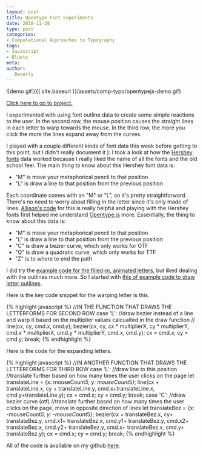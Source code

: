 ```yaml
---
layout: post
title: Opentype Font Experiments
date: 2018-11-28
type: post
categories:
- Computational Approaches to Typography
tags:
- Javascript
- Bluets
meta:
author:
   Beverly
---
```


<!-- {{ site.baseurl }} -->

![demo gif]({{ site.baseurl }}/assets/comp-typo/opentypejs-demo.gif)

[Click here to go to project.](https://itp.beverlychou.com/computational-approaches-to-typography/4_opentype/)

I experimented with using font outline data to create some simple reactions to the user. In the second row, the mouse position causes the straight lines in each letter to warp towards the mouse. In the third row, the more you click the more the lines expand away from the curves.

I played with a couple different kinds of font data this week before getting to this point, but I didn't really document it ): I took a look at how the [Hershey fonts](https://github.com/techninja/hersheytextjs) data worked because I really liked the name of all the fonts and the old school feel. The main thing to know about this Hershey font data is:

- "M" is move your metaphorical pencil to that position
- "L" is draw a line to that position from the previous position

Each coordinate comes with an "M" or "L", so it's pretty straightforward. There's no need to worry about filling in the letter since it's only made of lines. [Allison's code](https://editor.p5js.org/allison.parrish/sketches/SJv2DCYpQ) for this is really helpful and playing with the Hershey fonts first helped me understand [Opentype.js](https://github.com/opentypejs/opentype.js) more. Essentially, the thing to know about this data is:

- "M" is move your metaphorical pencil to that position
- "L" is draw a line to that position from the previous position
- "C" is draw a bezier curve, which only works for OTF
- "Q" is draw a quadratic curve, which only works for TTF
- "Z" is to where to end the path

I did try the [example code for the filled-in, animated letters](https://editor.p5js.org/allison.parrish/sketches/Hy3-Iqm67), but liked dealing with the outlines much more. So I started with [this of example code to draw letter outlines](https://editor.p5js.org/allison.parrish/sketches/BklobgCO67).

<!--more-->

Here is the key code snippet for the warping letter is this.

{% highlight javascript %}
//IN THE FUNCTION THAT DRAWS THE LETTERFORMS FOR SECOND ROW
case 'L':
  //draw bezier instead of a line and warp it based on the multiplier values calcualted in the draw function
  // line(cx, cy, cmd.x, cmd.y);
  bezier(cx, cy, cx * multiplierX, cy * multiplierY, cmd.x * multiplierX, cmd.y * multiplierY, cmd.x, cmd.y);
  cx = cmd.x;
  cy = cmd.y;
  break;
{% endhighlight %}

Here is the code for the expanding letters.

{% highlight javascript %}
//IN ANOTHER FUNCTION THAT DRAWS THE LETTERFORMS FOR THIRD ROW
case 'L':
  //draw line to this position
  //translate further based on how many times the user clicks on the page
  let translateLine = {x: mouseCount*5, y: mouseCount*5};
  line(cx + translateLine.x, cy + translateLine.y, cmd.x+translateLine.x, cmd.y+translateLine.y);
  cx = cmd.x;
  cy = cmd.y;
  break;
case 'C':
  //draw bezier curve (otf)
  //translate further based on how many times the user clicks on the page, move in opposite direction of lines
  let translateBez = {x: -mouseCount*5, y: -mouseCount*5};
  bezier(cx + translateBez.x, cy+ translateBez.y, cmd.x1+ translateBez.x, cmd.y1+ translateBez.y, cmd.x2+ translateBez.x, cmd.y2+ translateBez.y, cmd.x+ translateBez.x, cmd.y+ translateBez.y);
  cx = cmd.x;
  cy = cmd.y;
  break;
{% endhighlight %}

All of the code is available on my github [here](https://github.com/bevchou/computational-approaches-to-typography/tree/master/4_opentype).
